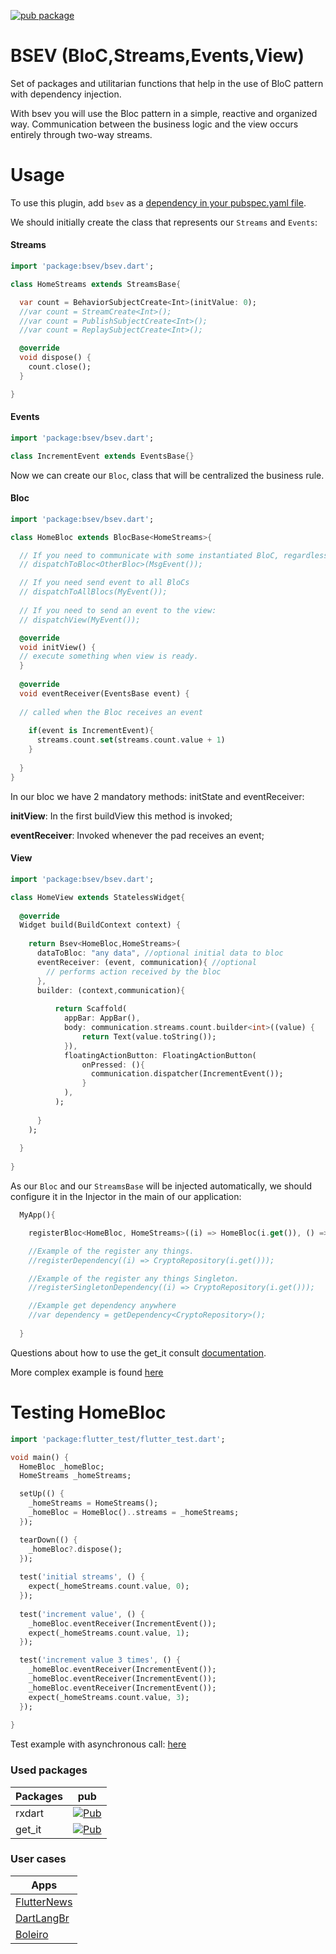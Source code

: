 [![pub package](https://img.shields.io/pub/v/bsev.svg)](https://pub.dartlang.org/packages/bsev)

# BSEV (BloC,Streams,Events,View)

Set of packages and utilitarian functions that help in the use of BloC pattern with dependency injection.

With bsev you will use the Bloc pattern in a simple, reactive and organized way. Communication between the business logic and the view occurs entirely through two-way streams.

# Usage
To use this plugin, add `bsev` as a [dependency in your pubspec.yaml file](https://flutter.io/platform-plugins/).

We should initially create the class that represents our `Streams` and `Events`:

#### Streams

``` dart
import 'package:bsev/bsev.dart';

class HomeStreams extends StreamsBase{

  var count = BehaviorSubjectCreate<Int>(initValue: 0);
  //var count = StreamCreate<Int>();
  //var count = PublishSubjectCreate<Int>();
  //var count = ReplaySubjectCreate<Int>();

  @override
  void dispose() {
    count.close();
  }

}

```

#### Events

``` dart
import 'package:bsev/bsev.dart';

class IncrementEvent extends EventsBase{}

```

Now we can create our `Bloc`, class that will be centralized the business rule.

#### Bloc

``` dart
import 'package:bsev/bsev.dart';

class HomeBloc extends BlocBase<HomeStreams>{

  // If you need to communicate with some instantiated BloC, regardless of whether part of your tree of widgets can use:
  // dispatchToBloc<OtherBloc>(MsgEvent());

  // If you need send event to all BloCs
  // dispatchToAllBlocs(MyEvent());
  
  // If you need to send an event to the view:
  // dispatchView(MyEvent());

  @override
  void initView() {
  // execute something when view is ready.
  }
  
  @override
  void eventReceiver(EventsBase event) {
  
  // called when the Bloc receives an event
  
    if(event is IncrementEvent){
      streams.count.set(streams.count.value + 1)
    }
    
  }
}

```

In our bloc we have 2 mandatory methods: initState and eventReceiver:

**initView**: In the first buildView this method is invoked;

**eventReceiver**: Invoked whenever the pad receives an event;

#### View

``` dart
import 'package:bsev/bsev.dart';

class HomeView extends StatelessWidget{
  
  @override
  Widget build(BuildContext context) {
    
    return Bsev<HomeBloc,HomeStreams>(
      dataToBloc: "any data", //optional initial data to bloc
      eventReceiver: (event, communication){ //optional
        // performs action received by the bloc
      },
      builder: (context,communication){
      
          return Scaffold(
            appBar: AppBar(),
            body: communication.streams.count.builder<int>((value) {
                return Text(value.toString());
            }),
            floatingActionButton: FloatingActionButton(
                onPressed: (){
                  communication.dispatcher(IncrementEvent());
                }
            ),
          );
      
      }
    );
    
  }
  
}

```

As our `Bloc` and our `StreamsBase` will be injected automatically, we should configure it in the Injector in the main of our application:

``` dart
  MyApp(){

    registerBloc<HomeBloc, HomeStreams>((i) => HomeBloc(i.get()), () => HomeStreams());

    //Example of the register any things.
    //registerDependency((i) => CryptoRepository(i.get()));

    //Example of the register any things Singleton.
    //registerSingletonDependency((i) => CryptoRepository(i.get()));

    //Example get dependency anywhere
    //var dependency = getDependency<CryptoRepository>();
    
  }
```
Questions about how to use the get_it consult [documentation](https://pub.dev/packages/get_it).

More complex example is found [here](https://github.com/RafaelBarbosatec/bsev/tree/master/example)

# Testing HomeBloc
```dart
import 'package:flutter_test/flutter_test.dart';

void main() {
  HomeBloc _homeBloc;
  HomeStreams _homeStreams;

  setUp(() {
    _homeStreams = HomeStreams();
    _homeBloc = HomeBloc()..streams = _homeStreams;
  });

  tearDown(() {
    _homeBloc?.dispose();
  });
  
  test('initial streams', () {
    expect(_homeStreams.count.value, 0);
  });
  
  test('increment value', () {
    _homeBloc.eventReceiver(IncrementEvent());
    expect(_homeStreams.count.value, 1);
  });

  test('increment value 3 times', () {
    _homeBloc.eventReceiver(IncrementEvent());
    _homeBloc.eventReceiver(IncrementEvent());
    _homeBloc.eventReceiver(IncrementEvent());
    expect(_homeStreams.count.value, 3);
  });
  
}
```

Test example with asynchronous call: [here](https://github.com/RafaelBarbosatec/bsev/blob/develop/example/test/home_bloc_test.dart)


### Used packages

Packages | pub
--------- | ------
rxdart     | [![Pub](https://img.shields.io/pub/v/rxdart.svg)](https://pub.dartlang.org/packages/rxdart)
get_it    | [![Pub](https://img.shields.io/pub/v/get_it.svg)](https://pub.dev/packages/get_it)

### User cases

Apps | 
--------- |
[FlutterNews](https://github.com/RafaelBarbosatec/flutter_news)     | 
[DartLangBr](https://github.com/dartlangbr/dart_lang_br_flutter_app)     | 
[Boleiro](http://boleiroapp.com.br/)     | 

